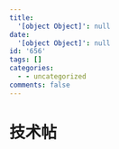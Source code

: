 ```yaml
---
title:
  '[object Object]': null
date:
  '[object Object]': null
id: '656'
tags: []
categories:
  - - uncategorized
comments: false
---
```


# 技术帖